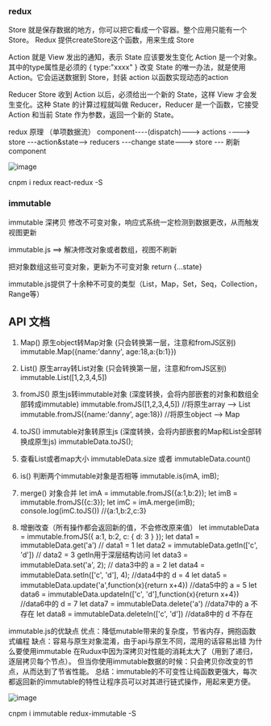 ### redux
Store 
就是保存数据的地方，你可以把它看成一个容器。整个应用只能有一个 Store。 Redux 提供createStore这个函数，用来生成 Store

Action 
就是 View 发出的通知，表示 State 应该要发生变化 Action 是一个对象。其中的type属性是必须的 { type:"xxxx" }
改变 State 的唯一办法，就是使用 Action。它会运送数据到 Store，封装 action 以函数实现动态的action

Reducer
Store 收到 Action 以后，必须给出一个新的 State，这样 View 才会发生变化。这种 State 的计算过程就叫做 Reducer，Reducer 是一个函数，它接受 Action 和当前 State 作为参数，返回一个新的 State。

redux 原理 （单项数据流）
component----(dispatch)---> actions ----> store ---action&state--> reducers ---change state---> store --- 刷新 component

![image](http://www.ruanyifeng.com/blogimg/asset/2016/bg2016091802.jpg)

cnpm i redux react-redux -S

### immutable
immutable 深拷贝 修改不可变对象，响应式系统一定检测到数据更改，从而触发视图更新

immutable.js ==> 解决修改对象或者数组，视图不刷新

把对象数组这些可变对象，更新为不可变对象 return {...state}

immutable.js提供了十余种不可变的类型（List，Map，Set，Seq，Collection，Range等）

## API 文档
1. Map() 原生object转Map对象 (只会转换第一层，注意和fromJS区别) immutable.Map({name:'danny', age:18,a:{b:1}})

2. List() 原生array转List对象 (只会转换第一层，注意和fromJS区别) immutable.List([1,2,3,4,5])

3. fromJS() 原生js转immutable对象 (深度转换，会将内部嵌套的对象和数组全部转成immutable) immutable.fromJS([1,2,3,4,5]) //将原生array --> List immutable.fromJS({name:'danny', age:18}) //将原生object --> Map

4. toJS() immutable对象转原生js (深度转换，会将内部嵌套的Map和List全部转换成原生js) immutableData.toJS();

5. 查看List或者map大小
    immutableData.size 或者 immutableData.count()

6. is() 判断两个immutable对象是否相等 immutable.is(imA, imB);

7. merge() 对象合并 
    let imA = immutable.fromJS({a:1,b:2});
    let imB = immutable.fromJS({c:3});
    let imC = imA.merge(imB);
    console.log(imC.toJS()) //{a:1,b:2,c:3}

8. 增删改查（所有操作都会返回新的值，不会修改原来值）
let immutableData = immutable.fromJS({ a:1, b:2, c: { d: 3 } });
let data1 = immutableData.get('a') // data1 = 1
    let data2 = immutableData.getIn(['c', 'd']) // data2 = 3 getIn用于深层结构访问 
    let data3 = immutableData.set('a', 2); // data3中的 a = 2 
    let data4 = immutableData.setIn(['c', 'd'], 4); //data4中的 d = 4 
    let data5 = immutableData.update('a',function(x){return x+4}) //data5中的 a = 5
    let data6 = immutableData.updateIn(['c', 'd'],function(x){return x+4}) //data6中的 d = 7 
    let data7 = immutableData.delete('a') //data7中的 a 不存在 
    let data8 = immutableData.deleteIn(['c', 'd']) //data8中的 d 不存在

immutable.js的优缺点
    优点：降低mutable带来的复杂度，节省内存，拥抱函数式编程
    缺点：容易与原生对象混淆，由于api与原生不同，混用的话容易出错
为什么要使用immutable
    在Rudux中因为深拷贝对性能的消耗太大了（用到了递归，逐层拷贝每个节点）。
    但当你使用immutable数据的时候：只会拷贝你改变的节点，从而达到了节省性能。
    总结：immutable的不可变性让纯函数更强大，每次都返回新的immutable的特性让程序员可以对其进行链式操作，用起来更方便。

![image](https://img-blog.csdnimg.cn/img_convert/6fdae931cf4aec5140614f0b99b05c85.gif)

cnpm i immutable redux-immutable -S
